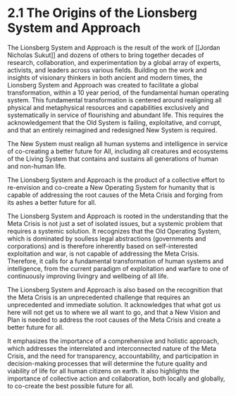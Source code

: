 # 2.1 The Origins of the Lionsberg System and Approach

The Lionsberg System and Approach is the result of the work of [[Jordan Nicholas Sukut]] and dozens of others to bring together decades of research, collaboration, and experimentation by a global array of experts, activists, and leaders across various fields. Building on the work and insights of visionary thinkers in both ancient and modern times, the Lionsberg System and Approach was created to facilitate a global transformation, within a 10 year period, of the fundamental human operating system. This fundamental transformation is centered around realigning all physical and metaphysical resources and capabilities exclusively and systematically in service of flourishing and abundant life. This requires the acknowledgement that the Old System is failing, exploitative, and corrupt, and that an entirely reimagined and redesigned New System is required. 

The New System must realign all human systems and intelligence in service of co-creating a better future for All, including all creatures and ecosystems of the Living System that contains and sustains all generations of human and non-human life. 

The Lionsberg System and Approach is the product of a collective effort to re-envision and co-create a New Operating System for humanity that is capable of addressing the root causes of the Meta Crisis and forging from its ashes a better future for all.

The Lionsberg System and Approach is rooted in the understanding that the Meta Crisis is not just a set of isolated issues, but a systemic problem that requires a systemic solution. It recognizes that the Old Operating System, which is dominated by soulless legal abstractions (governments and corporations) and is therefore inherently based on self-interested exploitation and war, is not capable of addressing the Meta Crisis. Therefore, it calls for a fundamental transformation of human systems and intelligence, from the current paradigm of exploitation and warfare to one of continuously improving livingry and wellbeing of all life.

The Lionsberg System and Approach is also based on the recognition that the Meta Crisis is an unprecedented challenge that requires an unprecedented and immediate solution. It acknowledges that what got us here will not get us to where we all want to go, and that a New Vision and Plan is needed to address the root causes of the Meta Crisis and create a better future for all.

It emphasizes the importance of a comprehensive and holistic approach, which addresses the interrelated and interconnected nature of the Meta Crisis, and the need for transparency, accountability, and participation in decision-making processes that will determine the future quality and viability of life for all human citizens on earth. It also highlights the importance of collective action and collaboration, both locally and globally, to co-create the best possible future for all.